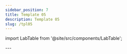 ```yaml
---
sidebar_position: 7
title: Template 05
description: Template 05
slug: /tpl05
---
```


import LabTable from '@site/src/components/LabTable';

<LabTable index={5} internal={false} />
--- 